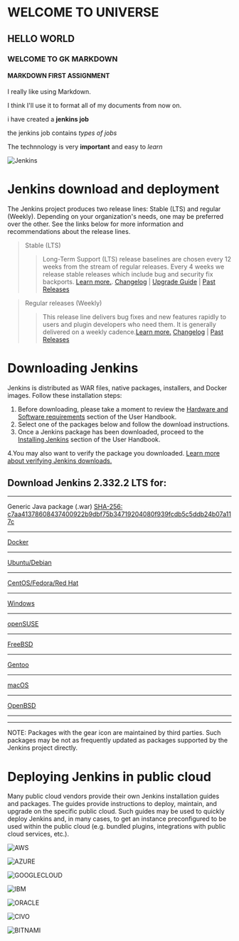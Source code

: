 #  WELCOME TO UNIVERSE
## HELLO WORLD
### WELCOME TO GK MARKDOWN
#### MARKDOWN FIRST ASSIGNMENT


I really like using Markdown.

I think I'll use it to format all of my documents from now on.


i have created a **jenkins job**

the jenkins job contains *types of jobs*

The technnology is very **important** and easy to _learn_

![Jenkins](https://www.jenkins.io/images/logos/jenkins/jenkins.svg)


# Jenkins download and deployment 
The Jenkins project produces two release lines: Stable (LTS) and regular (Weekly). Depending on your organization's needs, one may be preferred over the other. See the links below for more information and recommendations about the release lines.

> Stable (LTS) 
>>Long-Term Support (LTS) release baselines are chosen every 12 weeks from the stream of regular releases. Every 4 weeks we release stable releases which include bug and security fix backports. [Learn more.](https://www.jenkins.io/download/lts/).
[Changelog](https://www.jenkins.io/changelog-stable/) | [Upgrade Guide](https://www.jenkins.io/doc/upgrade-guide/) | [Past Releases](https://get.jenkins.io/war-stable/)

>Regular releases (Weekly) 
>>This release line delivers bug fixes and new features rapidly to users and plugin developers who need them. It is generally delivered on a weekly cadence.[Learn more.](https://www.jenkins.io/download/weekly/)
[Changelog](https://www.jenkins.io/changelog/) | [Past Releases](https://get.jenkins.io/war/)


# Downloading Jenkins 
Jenkins is distributed as WAR files, native packages, installers, and Docker images. Follow these installation steps:
1. Before downloading, please take a moment to review the [Hardware and Software requirements](https://www.jenkins.io/doc/book/installing/linux/#prerequisites) section of the User Handbook.
2. Select one of the packages below and follow the download instructions.
3. Once a Jenkins package has been downloaded, proceed to the [Installing Jenkins](https://www.jenkins.io/doc/book/installing/) section of the User Handbook.

4.You may also want to verify the package you downloaded. [Learn more about verifying Jenkins downloads.](https://www.jenkins.io/download/verify/)


## Download Jenkins 2.332.2 LTS for:
-------------

Generic Java package (.war)
[SHA-256: c7aa41378608437400922b9dbf75b34719204080f939fcdb5c5ddb24b07a117c](https://get.jenkins.io/war-stable/2.332.2/jenkins.war) 

-------------
[Docker](https://hub.docker.com/r/jenkins/jenkins) 

-------------
 [Ubuntu/Debian](https://pkg.jenkins.io/debian-stable/)

-------------
 [CentOS/Fedora/Red Hat](https://pkg.jenkins.io/redhat-stable/) 

-------------

[Windows](https://www.jenkins.io/download/thank-you-downloading-windows-installer-stable) 

-------------

[openSUSE](https://pkg.jenkins.io/opensuse-stable/) 

-------------

[FreeBSD](https://www.freshports.org/devel/jenkins-lts) 

-------------
[Gentoo](https://packages.gentoo.org/packages/dev-util/jenkins-bin) 

-------------
 [macOS](https://www.jenkins.io/download/lts/macos)

-------------
 [OpenBSD](http://openports.se/devel/jenkins/stable)   

-------------



***
NOTE: Packages with the gear icon are maintained by third parties. Such packages may be not as frequently updated as packages supported by the Jenkins project directly.

# Deploying Jenkins in public cloud
Many public cloud vendors provide their own Jenkins installation guides and packages. The guides provide instructions to deploy, maintain, and upgrade on the specific public cloud. Such guides may be used to quickly deploy Jenkins and, in many cases, to get an instance preconfigured to be used within the public cloud (e.g. bundled plugins, integrations with public cloud services, etc.).


![AWS](https://www.jenkins.io/images/amazon_web_services.png)

![AZURE](https://www.jenkins.io/images/microsoft_azure.png)

![GOOGLECLOUD](https://www.jenkins.io/images/google_cloud.png)

![IBM](https://www.jenkins.io/images/IBMCloud.png)

![ORACLE](https://www.jenkins.io/images/oracle_cloud_infrastructure.png)

![CIVO](https://www.jenkins.io/images/civo.png)

![BITNAMI](https://www.jenkins.io/images/bitnami.png)






